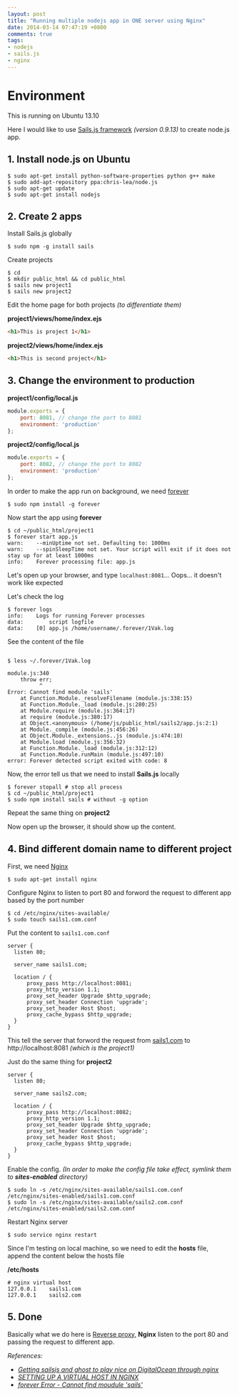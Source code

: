 ```yaml
---
layout: post
title: "Running multiple nodejs app in ONE server using Nginx"
date: 2014-03-14 07:47:19 +0800
comments: true
tags: 
- nodejs
- sails.js
- nginx
---
```


# Environment

This is running on Ubuntu 13.10

Here I would like to use [Sails.js framework](http://sailsjs.org/) _(version 0.9.13)_ to create node.js app.

## 1. Install node.js on Ubuntu

```
$ sudo apt-get install python-software-properties python g++ make
$ sudo add-apt-repository ppa:chris-lea/node.js
$ sudo apt-get update
$ sudo apt-get install nodejs
```

## 2. Create 2 apps

Install Sails.js globally

```
$ sudo npm -g install sails
```

Create projects

```
$ cd
$ mkdir public_html && cd public_html
$ sails new project1
$ sails new project2
```

Edit the home page for both projects _(to differentiate them)_

**project1/views/home/index.ejs**

```html
<h1>This is project 1</h1>
```

**project2/views/home/index.ejs**

```html
<h1>This is second project</h1>
```

## 3. Change the environment to production

**project1/config/local.js**

```js
module.exports = {
    port: 8081, // change the port to 8081
    environment: 'production'
};
```

**project2/config/local.js**

```js
module.exports = {
    port: 8082, // change the port to 8082
    environment: 'production'
};
```

In order to make the app run on background, we need [forever](https://github.com/nodejitsu/forever)

```
$ sudo npm install -g forever
```

Now start the app using **forever**

```
$ cd ~/public_html/project1
$ forever start app.js
warn:    --minUptime not set. Defaulting to: 1000ms
warn:    --spinSleepTime not set. Your script will exit if it does not stay up for at least 1000ms
info:    Forever processing file: app.js
```

Let's open up your browser, and type `localhost:8081`... Oops... it doesn't work like expected

Let's check the log

```
$ forever logs
info:    Logs for running Forever processes
data:        script logfile                    
data:    [0] app.js /home/username/.forever/1Vak.log
```

See the content of the file

```

$ less ~/.forever/1Vak.log

module.js:340
    throw err;
          ^
Error: Cannot find module 'sails'
    at Function.Module._resolveFilename (module.js:338:15)
    at Function.Module._load (module.js:280:25)
    at Module.require (module.js:364:17)
    at require (module.js:380:17)
    at Object.<anonymous> (/home/js/public_html/sails2/app.js:2:1)
    at Module._compile (module.js:456:26)
    at Object.Module._extensions..js (module.js:474:10)
    at Module.load (module.js:356:32)
    at Function.Module._load (module.js:312:12)
    at Function.Module.runMain (module.js:497:10)
error: Forever detected script exited with code: 8
```

Now, the error tell us that we need to install **Sails.js** locally

```
$ forever stopall # stop all process
$ cd ~/public_html/project1
$ sudo npm install sails # without -g option
```

Repeat the same thing on **project2**

Now open up the browser, it should show up the content.

## 4. Bind different domain name to different project

First, we need [Nginx](http://nginx.org/)

```
$ sudo apt-get install nginx
```

Configure Nginx to listen to port 80 and forword the request to different app based by the port number

```
$ cd /etc/nginx/sites-available/
$ sudo touch sails1.com.conf
```

Put the content to `sails1.com.conf`

```nginx
server {
  listen 80;

  server_name sails1.com;

  location / {
      proxy_pass http://localhost:8081;
      proxy_http_version 1.1;
      proxy_set_header Upgrade $http_upgrade;
      proxy_set_header Connection 'upgrade';
      proxy_set_header Host $host;
      proxy_cache_bypass $http_upgrade;
  }
}
```

This tell the server that forword the request from [sails1.com](http://sails1.com) to http://localhost:8081 _(which is the project1)_


Just do the same thing for **project2**

```nginx
server {
  listen 80;

  server_name sails2.com;

  location / {
      proxy_pass http://localhost:8082;
      proxy_http_version 1.1;
      proxy_set_header Upgrade $http_upgrade;
      proxy_set_header Connection 'upgrade';
      proxy_set_header Host $host;
      proxy_cache_bypass $http_upgrade;
  }
}
```

Enable the config. _(In order to make the config file take effect, symlink them to **sites-enabled** directory)_

```
$ sudo ln -s /etc/nginx/sites-available/sails1.com.conf /etc/nginx/sites-enabled/sails1.com.conf
$ sudo ln -s /etc/nginx/sites-available/sails2.com.conf /etc/nginx/sites-enabled/sails2.com.conf
```

Restart Nginx server

```
$ sudo service nginx restart
```

Since I'm testing on local machine, so we need to edit the **hosts** file, append the content below the hosts file

**/etc/hosts**

```nginx
# nginx virtual host
127.0.0.1    sails1.com
127.0.0.1    sails2.com
```

## 5. Done
Basically what we do here is [Reverse proxy](http://en.wikipedia.org/wiki/Reverse_proxy), **Nginx** listen to the port 80 and passing the request to different app.

_References:_

* _[Getting sailsjs and ghost to play nice on DigitalOcean through nginx
](http://blog.gorelative.com/getting-sailsjs-and-ghost-to-play-nice-on-digitalocean-through-nginx/)_
* _[SETTING UP A VIRTUAL HOST IN NGINX](http://gerardmcgarry.com/2010/setting-up-a-virtual-host-in-nginx/)_
* _[forever Error - Cannot find moudule 'sails'](https://groups.google.com/forum/#!topic/sailsjs/0F-9ueNGLVM)_

